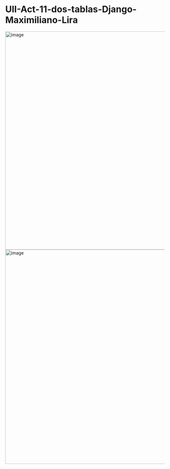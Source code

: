# UII-Act-11-dos-tablas-Django-Maximiliano-Lira
<img width="1349" height="690" alt="image" src="https://github.com/user-attachments/assets/52ac7de4-3475-4dd3-bba4-672a655810ae" />
<img width="1366" height="678" alt="image" src="https://github.com/user-attachments/assets/c8d9420d-d753-45c1-8b19-9b194361274a" />

